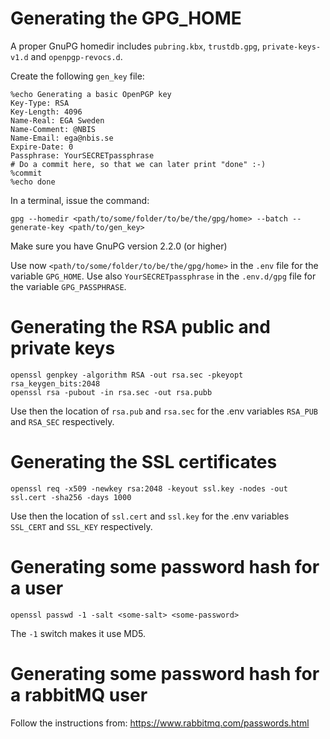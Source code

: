# Generating the GPG_HOME

A proper GnuPG homedir includes `pubring.kbx`, `trustdb.gpg`,
`private-keys-v1.d` and `openpgp-revocs.d`.

Create the following `gen_key` file:

```
%echo Generating a basic OpenPGP key
Key-Type: RSA
Key-Length: 4096
Name-Real: EGA Sweden
Name-Comment: @NBIS
Name-Email: ega@nbis.se
Expire-Date: 0
Passphrase: YourSECRETpassphrase
# Do a commit here, so that we can later print "done" :-)
%commit
%echo done
```

In a terminal, issue the command:

	gpg --homedir <path/to/some/folder/to/be/the/gpg/home> --batch --generate-key <path/to/gen_key>

Make sure you have GnuPG version 2.2.0 (or higher)

Use now `<path/to/some/folder/to/be/the/gpg/home>` in the `.env` file
for the variable `GPG_HOME`. Use also `YourSECRETpassphrase` in the
`.env.d/gpg` file for the variable `GPG_PASSPHRASE`.

# Generating the RSA public and private keys


	openssl genpkey -algorithm RSA -out rsa.sec -pkeyopt rsa_keygen_bits:2048
	openssl rsa -pubout -in rsa.sec -out rsa.pubb
	
Use then the location of `rsa.pub` and `rsa.sec` for the .env
variables `RSA_PUB` and `RSA_SEC` respectively.


# Generating the SSL certificates

	openssl req -x509 -newkey rsa:2048 -keyout ssl.key -nodes -out ssl.cert -sha256 -days 1000
	
Use then the location of `ssl.cert` and `ssl.key` for the .env
variables `SSL_CERT` and `SSL_KEY` respectively.

# Generating some password hash for a user

	openssl passwd -1 -salt <some-salt> <some-password>
	
The `-1` switch makes it use MD5.

# Generating some password hash for a rabbitMQ user

Follow the instructions from: https://www.rabbitmq.com/passwords.html
